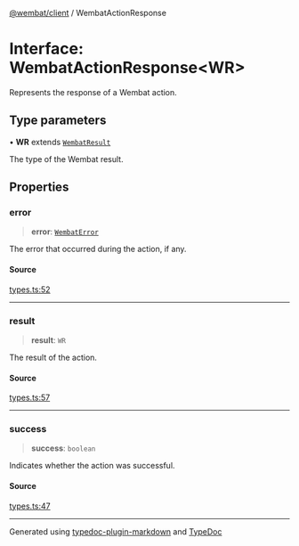 [@wembat/client](../exports.md) / WembatActionResponse

# Interface: WembatActionResponse\<WR\>

Represents the response of a Wembat action.

## Type parameters

• **WR** extends [`WembatResult`](../type-aliases/WembatResult.md)

The type of the Wembat result.

## Properties

### error

> **error**: [`WembatError`](WembatError.md)

The error that occurred during the action, if any.

#### Source

[types.ts:52](https://github.com/lmarschall/wembat/blob/6919e5d/src/types.ts#L52)

***

### result

> **result**: `WR`

The result of the action.

#### Source

[types.ts:57](https://github.com/lmarschall/wembat/blob/6919e5d/src/types.ts#L57)

***

### success

> **success**: `boolean`

Indicates whether the action was successful.

#### Source

[types.ts:47](https://github.com/lmarschall/wembat/blob/6919e5d/src/types.ts#L47)

***

Generated using [typedoc-plugin-markdown](https://www.npmjs.com/package/typedoc-plugin-markdown) and [TypeDoc](https://typedoc.org/)
